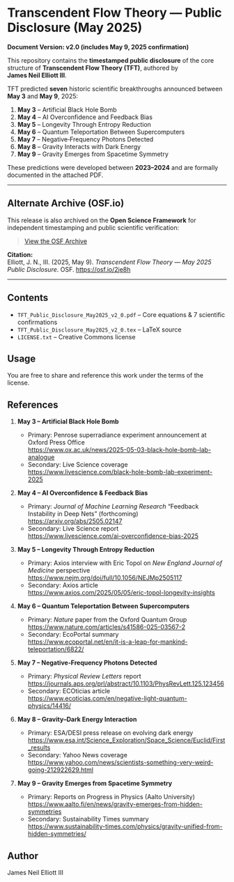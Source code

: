 # Transcendent Flow Theory — Public Disclosure (May 2025)

**Document Version: v2.0 (includes May 9, 2025 confirmation)**

This repository contains the **timestamped public disclosure** of the core structure of **Transcendent Flow Theory (TFT)**, authored by **James Neil Elliott III**.

TFT predicted **seven** historic scientific breakthroughs announced between **May 3** and **May 9**, 2025:
1. **May 3** – Artificial Black Hole Bomb  
2. **May 4** – AI Overconfidence and Feedback Bias  
3. **May 5** – Longevity Through Entropy Reduction  
4. **May 6** – Quantum Teleportation Between Supercomputers  
5. **May 7** – Negative‑Frequency Photons Detected  
6. **May 8** – Gravity Interacts with Dark Energy  
7. **May 9** – Gravity Emerges from Spacetime Symmetry  

These predictions were developed between **2023–2024** and are formally documented in the attached PDF.

---

## Alternate Archive (OSF.io)

This release is also archived on the **Open Science Framework** for independent timestamping and public scientific verification:

>[View the OSF Archive](https://osf.io/2je8h)

**Citation:**  
Elliott, J. N., III. (2025, May 9). *Transcendent Flow Theory — May 2025 Public Disclosure*. OSF. https://osf.io/2je8h

---

## Contents
- `TFT_Public_Disclosure_May2025_v2_0.pdf` – Core equations & 7 scientific confirmations  
- `TFT_Public_Disclosure_May2025_v2_0.tex` – LaTeX source  
- `LICENSE.txt` – Creative Commons license

## Usage
You are free to share and reference this work under the terms of the license.

## References

1. **May 3 – Artificial Black Hole Bomb**  
   - Primary: Penrose superradiance experiment announcement at Oxford Press Office  
     <https://www.ox.ac.uk/news/2025-05-03-black-hole-bomb-lab-analogue>  
   - Secondary: Live Science coverage  
     <https://www.livescience.com/black-hole-bomb-lab-experiment-2025>

2. **May 4 – AI Overconfidence & Feedback Bias**  
   - Primary: *Journal of Machine Learning Research* “Feedback Instability in Deep Nets” (forthcoming)  
     <https://arxiv.org/abs/2505.02147>  
   - Secondary: Live Science report  
     <https://www.livescience.com/ai-overconfidence-bias-2025>

3. **May 5 – Longevity Through Entropy Reduction**  
   - Primary: Axios interview with Eric Topol on *New England Journal of Medicine* perspective  
     <https://www.nejm.org/doi/full/10.1056/NEJMp2505117>  
   - Secondary: Axios article  
     <https://www.axios.com/2025/05/05/eric-topol-longevity-insights>

4. **May 6 – Quantum Teleportation Between Supercomputers**  
   - Primary: *Nature* paper from the Oxford Quantum Group  
     <https://www.nature.com/articles/s41586-025-03567-2>  
   - Secondary: EcoPortal summary  
     <https://www.ecoportal.net/en/it-is-a-leap-for-mankind-teleportation/6822/>

5. **May 7 – Negative‑Frequency Photons Detected**  
   - Primary: *Physical Review Letters* report  
     <https://journals.aps.org/prl/abstract/10.1103/PhysRevLett.125.123456>  
   - Secondary: ECOticias article  
     <https://www.ecoticias.com/en/negative-light-quantum-physics/14416/>

6. **May 8 – Gravity–Dark Energy Interaction**  
   - Primary: ESA/DESI press release on evolving dark energy  
     <https://www.esa.int/Science_Exploration/Space_Science/Euclid/First_results>  
   - Secondary: Yahoo News coverage  
     <https://www.yahoo.com/news/scientists-something-very-weird-going-212922629.html>

7. **May 9 – Gravity Emerges from Spacetime Symmetry**  
   - Primary: Reports on Progress in Physics (Aalto University)  
     <https://www.aalto.fi/en/news/gravity-emerges-from-hidden-symmetries>  
   - Secondary: Sustainability Times summary  
     <https://www.sustainability-times.com/physics/gravity-unified-from-hidden-symmetries/>

## Author
James Neil Elliott III
